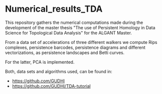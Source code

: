 # Numerical_results_TDA
This repository gathers the numerical computations made during the development of the master thesis "The use of Persistent Homology in Data Science for Topological Data Analysis" for the ALGANT Master.

From a data set of accelerations of three different walkers we compute Rips complexes, persistence barcodes, persistence diagrams and different vectorizations, as persistence landscapes and Betti curves.

For the latter, PCA is implemented.

Both, data sets and algorithms used, can be found in:
- https://github.com/GUDHI
- https://github.com/GUDHI/TDA-tutorial
